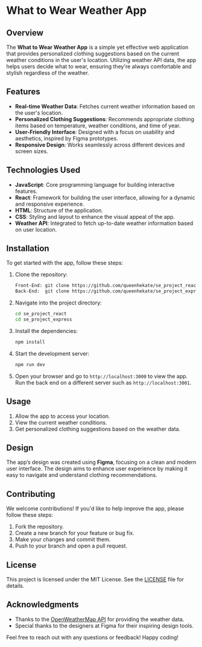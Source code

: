 # What to Wear Weather App

## Overview

The **What to Wear Weather App** is a simple yet effective web application that provides personalized clothing suggestions based on the current weather conditions in the user's location. Utilizing weather API data, the app helps users decide what to wear, ensuring they're always comfortable and stylish regardless of the weather.

## Features

- **Real-time Weather Data**: Fetches current weather information based on the user's location.
- **Personalized Clothing Suggestions**: Recommends appropriate clothing items based on temperature, weather conditions, and time of year.
- **User-Friendly Interface**: Designed with a focus on usability and aesthetics, inspired by Figma prototypes.
- **Responsive Design**: Works seamlessly across different devices and screen sizes.

## Technologies Used

- **JavaScript**: Core programming language for building interactive features.
- **React**: Framework for building the user interface, allowing for a dynamic and responsive experience.
- **HTML**: Structure of the application.
- **CSS**: Styling and layout to enhance the visual appeal of the app.
- **Weather API**: Integrated to fetch up-to-date weather information based on user location.

## Installation

To get started with the app, follow these steps:

1. Clone the repository:
   ```bash
   Front-End: git clone https://github.com/queenhekate/se_project_react.git
   Back-End:  git clone https://github.com/queenhekate/se_project_express.git
   ```
2. Navigate into the project directory:

   ```bash
   cd se_project_react
   cd se_project_express
   ```

3. Install the dependencies:

   ```bash
   npm install
   ```

4. Start the development server:

   ```bash
   npm run dev
   ```

5. Open your browser and go to `http://localhost:3000` to view the app.
   Run the back end on a different server such as `http://localhost:3001`.

## Usage

1. Allow the app to access your location.
2. View the current weather conditions.
3. Get personalized clothing suggestions based on the weather data.

## Design

The app’s design was created using **Figma**, focusing on a clean and modern user interface. The design aims to enhance user experience by making it easy to navigate and understand clothing recommendations.

## Contributing

We welcome contributions! If you'd like to help improve the app, please follow these steps:

1. Fork the repository.
2. Create a new branch for your feature or bug fix.
3. Make your changes and commit them.
4. Push to your branch and open a pull request.

## License

This project is licensed under the MIT License. See the [LICENSE](LICENSE) file for details.

## Acknowledgments

- Thanks to the [OpenWeatherMap API](https://openweathermap.org/api) for providing the weather data.
- Special thanks to the designers at Figma for their inspiring design tools.

Feel free to reach out with any questions or feedback! Happy coding!

